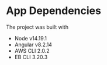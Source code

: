 # App Dependencies

The project was built with

- Node v14.19.1
- Angular v8.2.14
- AWS CLI 2.0.2
- EB CLI 3.20.3

